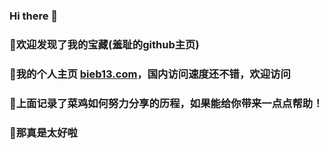 ### Hi there 👋
### 🙊欢迎发现了我的宝藏(羞耻的github主页)
### 🎀我的个人主页 [bieb13.com](bieb13.com)，国内访问速度还不错，欢迎访问
### 🐣上面记录了菜鸡如何努力分享的历程，如果能给你带来一点点帮助！
### 🥳那真是太好啦
<!--
**bieb13/bieb13** is a ✨ _special_ ✨ repository because its `README.md` (this file) appears on your GitHub profile.

Here are some ideas to get you started:

- 🔭 I’m currently working on ...
- 🌱 I’m currently learning ...
- 👯 I’m looking to collaborate on ...
- 🤔 I’m looking for help with ...
- 💬 Ask me about ...
- 📫 How to reach me: ...
- 😄 Pronouns: ...
- ⚡ Fun fact: ...
-->
